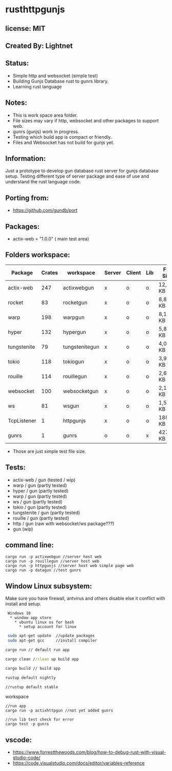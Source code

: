 # rusthttpgunjs

## license: MIT

## Created By: Lightnet

## Status:
 * Simple http and websocket (simple test)
 * Building Gunjs Database rust to gunrs library.
 * Learning rust language

## Notes:
 * This is work space area folder.
 * File sizes may vary if http, websocket and other packages to support web.
 * gunrs (gunjs) work in progress.
 * Testing which build app is compact or friendly.
 * Files and Websocket has not build for gunjs yet.

## Information:
  Just a prototype to develop gun database rust server for gunjs database setup. Testing different type of server package and ease of use and understand the rust language code.

## Porting from:
 * https://github.com/gundb/port
 
## Packages:
 * actix-web = "1.0.0" ( main test area)

## Folders workspace: 

| Package     | Crates  | workspace       | Server | Client | Lib | File Size | Status | gunrs  | json  |
| ---         |---      | ---             | ---    | ---    | --- | ---       | ---    | ---    | ---   |
| actix-web   | 247     | actixwebgun     | x      | o      | o   | 12,163 KB | wip    | x      | x     |
| rocket      |  83     | rocketgun       | x      | o      | o   | 8,886 KB  | ???    | o      | o     |
| warp        | 198     | warpgun         | x      | o      | o   | 8,179 KB  | ???    | o      | o     |
| hyper       | 132     | hypergun        | x      | o      | o   | 5,836 KB  | ???    | o      | o     |
| tungstenite | 79      | tungstenitegun  | x      | o      | o   | 4,015 KB  | ???    | o      | o     |
| tokio       | 118     | tokiogun        | x      | o      | o   | 3,948 KB  | ???    | o      | o     |
| rouille     | 114     | rouillegun      | x      | o      | o   | 2,641 KB  | ???    | o      | o     |
| websocket   | 100     | websocketgun    | x      | o      | o   | 2,191 KB  | ???    | o      | o     |
| ws          | 81      | wsgun           | x      | o      | o   | 1,580 KB  | ???    | o      | o     |
| TcpListener |  1      | httpgunjs       | x      | o      | o   | 188 KB    | ???    | o      | o     |
| gunrs       |  1      | gunrs           | o      | o      | x   | 427 KB    | wip    | o      | o     |

 * Those are just simple test file size.

## Tests:
 * actix-web / gun (tested / wip)
 * warp / gun (partly tested)
 * hyper / gun (partly tested)
 * warp / gun (partly tested)
 * ws / gun (partly tested)
 * tokio / gun (partly tested)
 * tungstenite / gun (partly tested)
 * rouille / gun (partly tested)
 * http / gun (raw with websocket/ws package???)
 * gun (wip)

## command line:
```
cargo run -p actixwebgun //server host web 
cargo run -p rouillegun //server host web 
cargo run -p httpgunjs //server host web simple page web
cargo run -p datagun //test gunrs
```

## Window Linux subsystem:
 Make sure you have firewall, antvirus and others disable else it conflict with install and setup.

```
 Windows 10
  * window app store
    * ubuntu linux os for bash
      * setup account for linux
```

```bash
 sudo apt-get update  //update packages
 sudo apt-get gcc     //install compiler
```

```cmd
cargo run // default run app

cargo clean //clean up build app

cargo build // build app

rustup default nightly

//rustup default stable
```
workspace
```
//run app
cargo run -p actixhttpgun //not yet added gunrs

//run lib test check for error
cargo test -p gunrs
```

## vscode:
 * https://www.forrestthewoods.com/blog/how-to-debug-rust-with-visual-studio-code/
 * https://code.visualstudio.com/docs/editor/variables-reference

